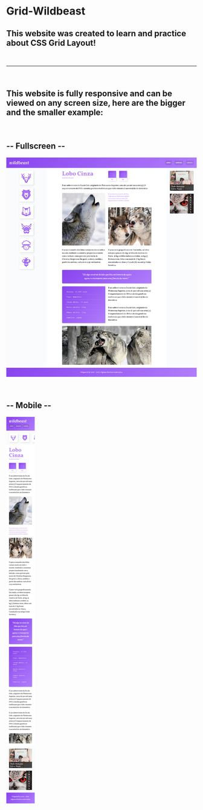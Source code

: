 # Grid-Wildbeast

## This website was created to learn and practice about CSS Grid Layout!

<br>

***

<br>

## This website is fully responsive and can be viewed on any screen size, here are the bigger and the smaller example:

<br>

## -- Fullscreen --

![](Wildbeast-grid-wildbeasts.netlify.app.jpg)

<br>

## -- Mobile --


![](Mobile-Wildbeast-grid-wildbeasts.netlify.app.jpg)